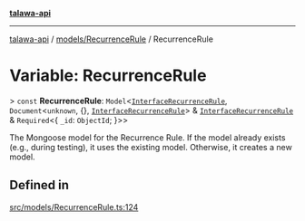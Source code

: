 [**talawa-api**](../../../README.md)

***

[talawa-api](../../../modules.md) / [models/RecurrenceRule](../README.md) / RecurrenceRule

# Variable: RecurrenceRule

\> `const` **RecurrenceRule**: `Model`\<[`InterfaceRecurrenceRule`](../interfaces/InterfaceRecurrenceRule.md), `Document`\<`unknown`, \{\}, [`InterfaceRecurrenceRule`](../interfaces/InterfaceRecurrenceRule.md)\> & [`InterfaceRecurrenceRule`](../interfaces/InterfaceRecurrenceRule.md) & `Required`\<\{ `_id`: `ObjectId`; \}\>\>

The Mongoose model for the Recurrence Rule.
If the model already exists (e.g., during testing), it uses the existing model.
Otherwise, it creates a new model.

## Defined in

[src/models/RecurrenceRule.ts:124](https://github.com/PalisadoesFoundation/talawa-api/blob/4b5c74fd36bcfc2e36f3a06b67d517e865c188be/src/models/RecurrenceRule.ts#L124)
